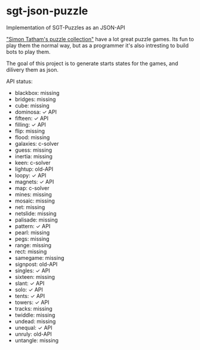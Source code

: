 # sgt-json-puzzle
Implementation of SGT-Puzzles as an JSON-API

["Simon Tatham's puzzle collection"](https://www.chiark.greenend.org.uk/~sgtatham/puzzles/) have a lot great puzzle games.
Its fun to play them the normal way, but as a programmer it's also intresting to build bots to play them.

The goal of this project is to generate starts states for the games, and dilivery them as json.

API status:
 * blackbox: missing
 * bridges: missing
 * cube: missing
 * dominosa: ✓ API
 * fifteen: ✓ API
 * filling: ✓ API
 * flip: missing
 * flood: missing
 * galaxies: c-solver
 * guess: missing
 * inertia: missing
 * keen: c-solver
 * lightup: old-API
 * loopy: ✓ API
 * magnets: ✓ API
 * map: c-solver
 * mines: missing
 * mosaic: missing
 * net: missing
 * netslide: missing
 * palisade: missing
 * pattern: ✓ API
 * pearl: missing
 * pegs: missing
 * range: missing
 * rect: missing
 * samegame: missing
 * signpost: old-API
 * singles: ✓ API
 * sixteen: missing
 * slant: ✓ API
 * solo: ✓ API
 * tents: ✓ API
 * towers: ✓ API
 * tracks: missing
 * twiddle: missing
 * undead: missing
 * unequal: ✓ API
 * unruly: old-API
 * untangle: missing
